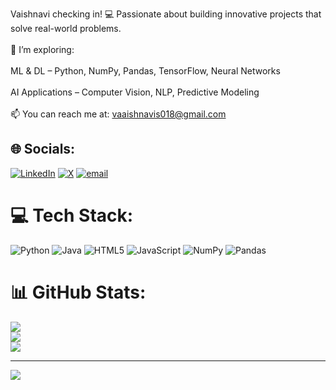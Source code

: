Vaishnavi checking in!
💻 Passionate about building innovative projects that solve real-world problems.<br><br>🔭 I’m exploring:<br><br>ML & DL – Python, NumPy, Pandas, TensorFlow, Neural Networks<br><br>AI Applications – Computer Vision, NLP, Predictive Modeling<br><br>📫 You can reach me at: vaaishnavis018@gmail.com


## 🌐 Socials:
[![LinkedIn](https://img.shields.io/badge/LinkedIn-%230077B5.svg?logo=linkedin&logoColor=white)](https://linkedin.com/in/https://www.linkedin.com/in/vaishnavi-s-50b54936b/) [![X](https://img.shields.io/badge/X-black.svg?logo=X&logoColor=white)](https://x.com/https://x.com/VaishnaviS518) [![email](https://img.shields.io/badge/Email-D14836?logo=gmail&logoColor=white)](mailto:vaaishnavis018@gmail.com) 

# 💻 Tech Stack:
![Python](https://img.shields.io/badge/python-3670A0?style=flat&logo=python&logoColor=ffdd54) ![Java](https://img.shields.io/badge/java-%23ED8B00.svg?style=flat&logo=openjdk&logoColor=white) ![HTML5](https://img.shields.io/badge/html5-%23E34F26.svg?style=flat&logo=html5&logoColor=white) ![JavaScript](https://img.shields.io/badge/javascript-%23323330.svg?style=flat&logo=javascript&logoColor=%23F7DF1E) ![NumPy](https://img.shields.io/badge/numpy-%23013243.svg?style=flat&logo=numpy&logoColor=white) ![Pandas](https://img.shields.io/badge/pandas-%23150458.svg?style=flat&logo=pandas&logoColor=white)
# 📊 GitHub Stats:
![](https://github-readme-stats.vercel.app/api?username=vaaishnaviS&theme=vue-dark&hide_border=false&include_all_commits=true&count_private=true)<br/>
![](https://nirzak-streak-stats.vercel.app/?user=vaaishnaviS&theme=vue-dark&hide_border=false)<br/>
![](https://github-readme-stats.vercel.app/api/top-langs/?username=vaaishnaviS&theme=vue-dark&hide_border=false&include_all_commits=true&count_private=true&layout=compact)

---
[![](https://visitcount.itsvg.in/api?id=vaaishnaviS&icon=0&color=0)](https://visitcount.itsvg.in)


